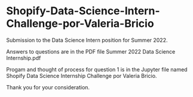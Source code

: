 # Shopify-Data-Science-Intern-Challenge-por-Valeria-Bricio

Submission to the Data Science Intern position for Summer 2022.

Answers to questions are in the PDF file Summer 2022 Data Science Internship.pdf

Progam and thought of process for question 1 is in the Jupyter file named Shopify Data Science Internship Challenge por Valeria Bricio.

Thank you for your consideration.

